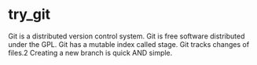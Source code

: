 # try_git
Git is a distributed version control system.
Git is free software distributed under the GPL.
Git has a mutable index called stage.
Git tracks changes of files.2
Creating a new branch is quick AND simple.
